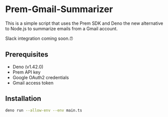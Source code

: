 # Prem-Gmail-Summarizer

This is a simple script that uses the Prem SDK and Deno the new alternative to Node.js to summarize emails from a Gmail account.

Slack integration coming soon.⏰

## Prerequisites

- Deno (v1.42.0)
- Prem API key
- Google OAuth2 credentials
- Gmail access token

## Installation

```bash
deno run --allow-env --env main.ts
```

